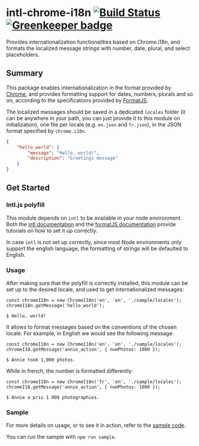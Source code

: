 # intl-chrome-i18n [![Build Status](https://travis-ci.org/Collaborne/intl-chrome-i18n.svg?branch=master)](https://travis-ci.org/Collaborne/intl-chrome-i18n) [![Greenkeeper badge](https://badges.greenkeeper.io/Collaborne/intl-chrome-i18n.svg)](https://greenkeeper.io/)

Provides internationalization functionalities based on Chrome.i18n, and formats the localized message strings with number, date, plural, and select placeholders.

## Summary
This package enables internationalization in the format provided by [Chrome](https://developer.chrome.com/extensions/i18n), and provides formatting support for dates, numbers, plurals and so on, according to the specifications provided by [FormatJS](https://formatjs.io/).

The localized messages should be saved in a dedicated `locales` folder (it can be anywhere in your path, you can just provide it to this module on initialization), one file per locale (e.g. `en.json` and `fr.json`), in the JSON format specified by `chrome.i18n`.

```JSON
{
	"hello_world": {
		"message": "Hello, world!",
		"description": "Greetings message"
	}
}
```

## Get Started

### Intl.js polyfill
This module depends on `intl` to be available in your node environment. Both the [intl documentation](https://www.npmjs.com/package/intl) and the [formatJS documentation](https://formatjs.io/guides/runtime-environments/) provide tutorials on how to set it up correctly.

In case `intl` is not set up correctly, since most Node environments only support the english language, the formatting of strings will be defaulted to English.

### Usage
After making sure that the polyfill is correctly installed, this module can be set up to the desired locale, and used to get internationalized messages:

```
const chromeI18n = new ChromeI18n('en', 'en', './sample/locales');
chromeI18n.getMessage('hello_world');

$ Hello, world!
```

It allows to format messages based on the conventions of the chosen locale. For example, in English we would see the following message:

```
const chromeI18n = new ChromeI18n('en', 'en', './sample/locales');
chromeI18.getMessage('annie_action', { numPhotos: 1000 });

$ Annie took 1,000 photos.
```

While in french, the number is formatted differently:

```
const chromeI18n = new ChromeI18n('fr', 'en', './sample/locales');
chromeI18.getMessage('annie_action', { numPhotos: 1000 });

$ Annie a pris 1 000 photographies.
```

### Sample
For more details on usage, or to see it in action, refer to the [sample code](./sample).

You can run the sample with `npm run sample`.
